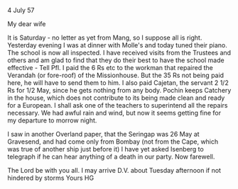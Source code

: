  4 July 57

My dear wife

It is Saturday - no letter as yet from Mang, so I suppose all is right. Yesterday evening I was at dinner with Molle's and today tuned their piano. The school is now all inspected. I have received visits from the Trustees and others and am glad to find that they do their best to have the school made effective - Tell Pfl. I paid the 6 Rs etc to the workman that repaired the Verandah (or fore-roof) of the Missionhouse. But the 35 Rs not being paid here, he will have to send them to him. I also paid Cajetan, the servant 2 1/2 Rs for 1/2 May, since he gets nothing from any body. Pochin keeps Catchery in the house, which does not contribute to its being made clean and ready for a European. I shall ask one of the teachers to superintend all the repairs necessary. We had awful rain and wind, but now it seems getting fine for my departure to morrow night.

I saw in another Overland paper, that the Seringap was 26 May at Gravesend, and had come only from Bombay (not from the Cape, which was true of another ship just before it) I have yet asked Isenberg to telegraph if he can hear anything of a death in our party. Now farewell.

The Lord be with you all. I may arrive D.V. about Tuesday afternoon if not hindered by storms
 Yours HG

